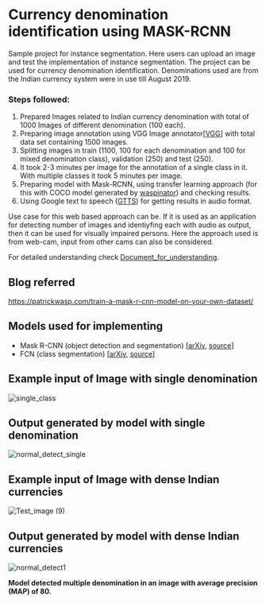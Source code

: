 # Currency denomination identification using MASK-RCNN 
Sample project for instance segmentation. Here users can upload an image and test the implementation of instance segmentation. The project can be used for currency denomination identification. Denominations used are from the Indian currency system were in use till August 2019.

### Steps followed:

1. Prepared Images related to Indian currency denomination with total of 1000 Images of different denomination (100 each).
2. Preparing image annotation using VGG Image annotator[[VGG](https://www.robots.ox.ac.uk/~vgg/software/via/)] with total data set containing 1500 images.
3. Splitting images in train (1100, 100 for each denomination and 100 for mixed denomination class), validation (250) and test (250).
4. It took 2-3 minutes per image for the annotation of a single class in it. With multiple classes it took 5 minutes per image.
5. Preparing model with Mask-RCNN, using transfer learning approach (for this with COCO model generated by [waspinator](https://github.com/waspinator/deep-learning-explorer/tree/master/data)) and checking results.
6. Using Google text to speech ([GTTS](https://gtts.readthedocs.io/en/latest/)) for getting results in audio format.

Use case for this web based approach can be. If it is used as an application for detecting number of images and identiyfing each with audio as output, then it can be used for visually impaired persons. Here the approach used is from web-cam, input from other cams can also be considered.

For detailed understanding check [Document_for_understanding](https://github.com/TejasBajania/Mtech_pro/blob/master/Document_for_understanding.pdf).

## Blog referred
https://patrickwasp.com/train-a-mask-r-cnn-model-on-your-own-dataset/

## Models used for implementing

- Mask R-CNN (object detection and segmentation) [[arXiv](https://arxiv.org/abs/1703.06870), [source](https://github.com/matterport/Mask_RCNN)]
- FCN (class segmentation) [[arXiv](https://arxiv.org/abs/1605.06211), [source](https://github.com/aurora95/Keras-FCN)]

## Example input of Image with single denomination
![single_class](https://user-images.githubusercontent.com/33371855/122665007-5bdcf500-d1c2-11eb-9517-5914649c10af.jpg)

## Output generated by model with single denomination

![normal_detect_single](https://user-images.githubusercontent.com/33371855/122665168-4fa56780-d1c3-11eb-9d86-0706731527c5.JPG)

## Example input of Image with dense Indian currencies

![Test_image (9)](https://user-images.githubusercontent.com/33371855/122665254-cd697300-d1c3-11eb-8363-72c9fc3dab91.jpg)

## Output generated by model with dense Indian currencies

![normal_detect1](https://user-images.githubusercontent.com/33371855/122665323-2df8b000-d1c4-11eb-8916-223d4ba5328b.JPG)

<strong>Model detected multiple denomination in an image with average precision (MAP) of 80. </strong>


